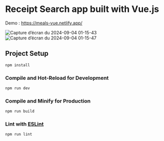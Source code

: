 # Receipt Search app built with Vue.js

Demo : https://meals-vue.netlify.app/

![Capture d’écran du 2024-09-04 01-15-43](https://github.com/user-attachments/assets/42cb7fed-9055-43ef-ac37-5e9d4ab276fd)
![Capture d’écran du 2024-09-04 01-15-47](https://github.com/user-attachments/assets/b1547004-b4dd-446e-be8c-d8efa248e82f)



## Project Setup

```sh
npm install
```

### Compile and Hot-Reload for Development

```sh
npm run dev
```

### Compile and Minify for Production

```sh
npm run build
```

### Lint with [ESLint](https://eslint.org/)

```sh
npm run lint
```
